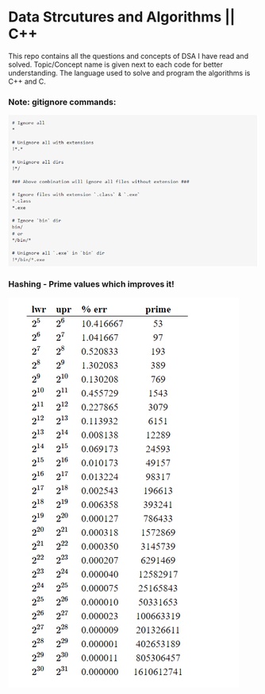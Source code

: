 # Data Strcutures and Algorithms || C++

This repo contains all the questions and concepts of DSA I have read and solved. Topic/Concept name is given next to each code for better understanding.
The language used to solve and program the algorithms is C++ and C.

### Note: gitignore commands:

![1689689873298](image/README/1689689873298.png)


### Hashing - Prime values which improves it!
![1689913865665](image/README/1689913865665.png)
